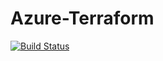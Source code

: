 # Azure-Terraform

[![Build Status](https://dev.azure.com/Smorenburg/Besart/_apis/build/status/BesartSulejmani.Azure-Terraform?branchName=main)](https://dev.azure.com/Smorenburg/Besart/_build/latest?definitionId=18&branchName=main)
